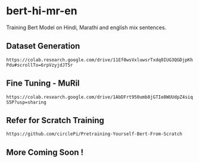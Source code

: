 # bert-hi-mr-en
Training Bert Model on Hindi, Marathi and english mix sentences.

## Dataset Generation

```https://colab.research.google.com/drive/11Ef0wsVxluwsrTxdq0IUG3QGDjpKhPdu#scrollTo=6rpVzyjdJT5r```

## Fine Tuning - MuRil

```https://colab.research.google.com/drive/1AbDFrt950umb8jGTIe8WUUdpZ4siqS5P?usp=sharing```

## Refer for Scratch Training

```https://github.com/circlePi/Pretraining-Yourself-Bert-From-Scratch```

## More Coming Soon !